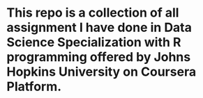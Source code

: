 # This repo is a collection of all assignment I have done in Data Science Specialization with R programming offered by Johns Hopkins University on Coursera Platform.
